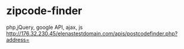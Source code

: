 # zipcode-finder

php,jQuery, google API, ajax, js
http://176.32.230.45/elenastestdomain.com/apis/postcodefinder.php?address=
